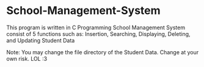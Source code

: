 # School-Management-System

This program is written in C Programming
School Management System consist of 5 functions such as: Insertion, Searching, Displaying, Deleting, and Updating Student Data

Note: You may change the file directory of the Student Data. Change at your own risk. LOL :3
